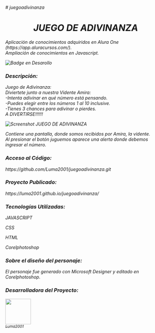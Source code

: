 <em># juegoadivinanza<em><br>

<h1 align="center">JUEGO DE ADIVINANZA</h1>
<p>Aplicación de conocimientos adquiridos en Alura One (https://app.aluracursos.com/). <br>
Ampliación de conocimientos en Javascript.</p>
  
![Badge en Desarollo](https://img.shields.io/badge/STATUS-EN%20DESAROLLO-green)

<h3>Descripción:</h3>
<p>Juego de Adivinanza:<br>
Diviertete junto a nuestra Vidente Amira:<br>
  -Intenta adivinar en qué número está pensando.<br>
  -Puedes elegir entre los números 1 al 10 inclusive.<br>
  -Tienes 3 chances para adivinar o pierdes.<br>
A DIVERTIRSE!!!!!!
</p>

![Screenshot  JUEGO DE ADIVINANZA](https://github.com/Luma2001/juegoadivinanza/assets/114626233/8b370292-04c7-4dcb-8e6c-8dbb85679f9d)

<p>Contiene una pantalla, donde somos recibidos por Amira, la vidente. <br>
   Al presionar el botón juguemos aparece una alerta donde debemos ingresar el número.</p>
  
      
<h3>Acceso al Código:</h3>
https://github.com/Luma2001/juegoadivinanza.git

<h3>Proyecto Publicado:</h3>
https://luma2001.github.io/juegoadivinanza/

<h3>Tecnologías Utilizadas:</h3>
<p>JAVASCRIPT</p>
<p>CSS</p>
<p>HTML</p>
<p>Corelphotoshop</p>

<h3>Sobre el diseño del personaje:</h3>
<p>El personaje fue generado con Microsoft Designer y editado en Corelphotoshop.</p>
<h3>Desarrolladora del Proyecto:</h3>

[<img src="https://avatars.githubusercontent.com/u/114626233?s=400&u=dd2604a961ab0af784111b5f02e838c01cf1ee4e&v=4" width=80><br><sub>Luma2001</sub>](https://github.com/Luma2001) 

